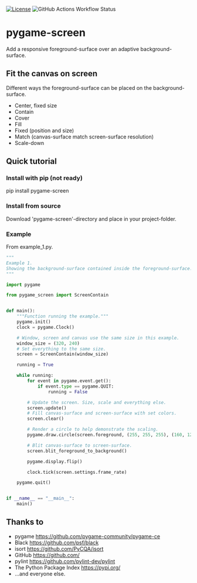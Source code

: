 [![License](https://img.shields.io/badge/license-MIT-green)](./LICENSE)
![GitHub Actions Workflow Status](https://img.shields.io/github/actions/workflow/status/snowfruit/pygame-screen/.github%2Fworkflows%2Fpylint.yml)
# pygame-screen
Add a responsive foreground-surface over an adaptive background-surface.
## Fit the canvas on screen
Different ways the foreground-surface can be placed on the background-surface.
* Center, fixed size
* Contain
* Cover
* Fill
* Fixed (position and size)
* Match (canvas-surface match screen-surface resolution)
* Scale-down
## Quick tutorial
### Install with pip (not ready)
pip install pygame-screen
### Install from source
Download 'pygame-screen'-directory and place in your project-folder.
### Example
From example_1.py.
```python
"""
Example 1.
Showing the background-surface contained inside the foreground-surface.
"""

import pygame

from pygame_screen import ScreenContain


def main():
    """Function running the example."""
    pygame.init()
    clock = pygame.Clock()

    # Window, screen and canvas use the same size in this example.
    window_size = (320, 240)
    # Set everything to the same size.
    screen = ScreenContain(window_size)

    running = True

    while running:
        for event in pygame.event.get():
            if event.type == pygame.QUIT:
                running = False

        # Update the screen. Size, scale and everything else.
        screen.update()
        # Fill canvas-surface and screen-surface with set colors.
        screen.clear()

        # Render a circle to help demonstrate the scaling.
        pygame.draw.circle(screen.foreground, (255, 255, 255), (160, 120), 32)

        # Blit canvas-surface to screen-surface.
        screen.blit_foreground_to_background()

        pygame.display.flip()

        clock.tick(screen.settings.frame_rate)

    pygame.quit()


if __name__ == "__main__":
    main()
```
## Thanks to
* pygame https://github.com/pygame-community/pygame-ce
* Black https://github.com/psf/black
* isort https://github.com/PyCQA/isort
* GitHub https://github.com/
* pylint https://github.com/pylint-dev/pylint
* The Python Package Index https://pypi.org/
* ...and everyone else.
